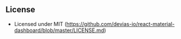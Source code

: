 ## License

- Licensed under MIT (https://github.com/devias-io/react-material-dashboard/blob/master/LICENSE.md)